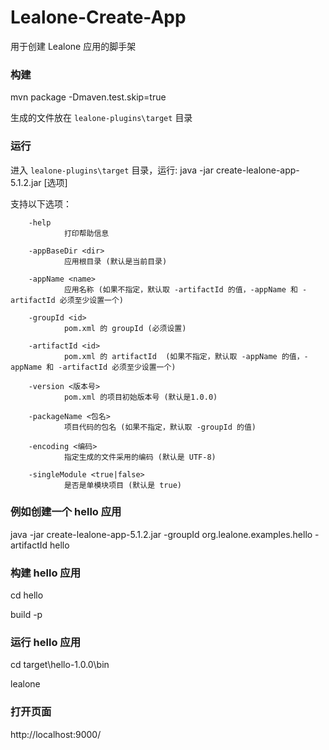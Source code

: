 # Lealone-Create-App

用于创建 Lealone 应用的脚手架



### 构建

mvn package -Dmaven.test.skip=true

生成的文件放在 `lealone-plugins\target` 目录


### 运行

进入 `lealone-plugins\target` 目录，运行: java -jar create-lealone-app-5.1.2.jar [选项]

支持以下选项：

        -help
                打印帮助信息

        -appBaseDir <dir>
                应用根目录 (默认是当前目录)

        -appName <name>
                应用名称 (如果不指定，默认取 -artifactId 的值，-appName 和 -artifactId 必须至少设置一个)

        -groupId <id>
                pom.xml 的 groupId (必须设置)

        -artifactId <id>
                pom.xml 的 artifactId  (如果不指定，默认取 -appName 的值，-appName 和 -artifactId 必须至少设置一个)

        -version <版本号>
                pom.xml 的项目初始版本号 (默认是1.0.0)

        -packageName <包名>
                项目代码的包名 (如果不指定，默认取 -groupId 的值)

        -encoding <编码>
                指定生成的文件采用的编码 (默认是 UTF-8)

        -singleModule <true|false>
                是否是单模块项目 (默认是 true)

### 例如创建一个 hello 应用

java -jar create-lealone-app-5.1.2.jar -groupId org.lealone.examples.hello -artifactId hello


### 构建 hello 应用

cd hello

build -p


### 运行 hello 应用

cd target\hello-1.0.0\bin

lealone


### 打开页面

http://localhost:9000/

